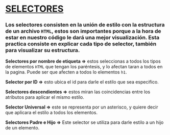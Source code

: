 # **<u>SELECTORES</u>**

### Los selectores consisten en la unión de estilo con la estructura de un archivo `HTML`, estos son importantes porque a la hora de estar en nuestro código le dará una mejor visualización.  Esta practica consiste en explicar cada tipo de selector, también para visualizar su estructura. 

**Selectores por nombre de etiqueta =>** estos seleccionas a todos los tipos de elementos `HTML` que tengan los paréntesis, y lo afectan taran a todos en la pagina. Puede ser que afecten a todos lo elementos `h1`. 

**Selector por ID =>** esto ubica el id para darle el estilo que sea especifico.

**Selectores descendientes =>** estos miran las coincidencias entre los atributos para aplicar el mismo estilo. 

**Selector Universal =>** este se representa por un asterisco, y quiere decir que aplicara el estilo a todos los elementos.

**Selectores Padre e Hijo =>** Este selector se utiliza para darle estilo a un hijo de un elemento.

